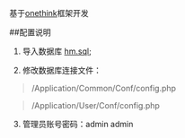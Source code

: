 基于[onethink](http://www.onethink.cn/)框架开发

##配置说明
  1. 导入数据库 [hm.sql](https://github.com/cloudswave/heavymetal/blob/release/hm.sql);

  2. 修改数据库连接文件：
  > /Application/Common/Conf/config.php

  > /Application/User/Conf/config.php

  3. 管理员账号密码：admin admin
